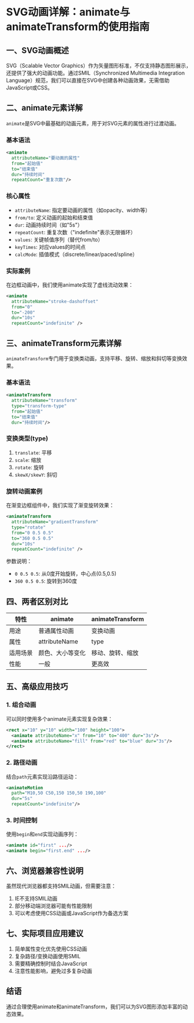 # SVG动画详解：animate与animateTransform的使用指南

## 一、SVG动画概述

SVG（Scalable Vector Graphics）作为矢量图形标准，不仅支持静态图形展示，还提供了强大的动画功能。通过SMIL（Synchronized Multimedia Integration Language）规范，我们可以直接在SVG中创建各种动画效果，无需借助JavaScript或CSS。

## 二、animate元素详解

`animate`是SVG中最基础的动画元素，用于对SVG元素的属性进行过渡动画。

### 基本语法
```xml
<animate 
  attributeName="要动画的属性"
  from="起始值" 
  to="结束值"
  dur="持续时间"
  repeatCount="重复次数"/>
```

### 核心属性
- `attributeName`: 指定要动画的属性（如opacity、width等）
- `from/to`: 定义动画的起始和结束值
- `dur`: 动画持续时间（如"5s"）
- `repeatCount`: 重复次数（"indefinite"表示无限循环）
- `values`: 关键帧值序列（替代from/to）
- `keyTimes`: 对应values的时间点
- `calcMode`: 插值模式（discrete/linear/paced/spline）

### 实际案例
在边框动画中，我们使用animate实现了虚线流动效果：
```xml
<animate 
  attributeName="stroke-dashoffset" 
  from="0" 
  to="-200"
  dur="10s" 
  repeatCount="indefinite" />
```

## 三、animateTransform元素详解

`animateTransform`专门用于变换类动画，支持平移、旋转、缩放和斜切等变换效果。

### 基本语法
```xml
<animateTransform
  attributeName="transform"
  type="transform-type"
  from="起始值"
  to="结束值"
  dur="持续时间"/>
```

### 变换类型(type)
1. `translate`: 平移
2. `scale`: 缩放
3. `rotate`: 旋转
4. `skewX/skewY`: 斜切

### 旋转动画案例
在渐变边框组件中，我们实现了渐变旋转效果：
```xml
<animateTransform 
  attributeName="gradientTransform"
  type="rotate"
  from="0 0.5 0.5"
  to="360 0.5 0.5"
  dur="10s"
  repeatCount="indefinite" />
```
参数说明：
- `0 0.5 0.5`: 从0度开始旋转，中心点(0.5,0.5)
- `360 0.5 0.5`: 旋转到360度

## 四、两者区别对比

| 特性        | animate          | animateTransform |
|------------|-----------------|------------------|
| 用途       | 普通属性动画      | 变换动画          |
| 属性       | attributeName   | type             |
| 适用场景   | 颜色、大小等变化 | 移动、旋转、缩放  |
| 性能       | 一般            | 更高效           |

## 五、高级应用技巧

### 1. 组合动画
可以同时使用多个animate元素实现复杂效果：
```xml
<rect x="10" y="10" width="100" height="100">
  <animate attributeName="x" from="10" to="400" dur="3s"/>
  <animate attributeName="fill" from="red" to="blue" dur="3s"/>
</rect>
```

### 2. 路径动画
结合`path`元素实现沿路径运动：
```xml
<animateMotion 
  path="M10,50 C50,150 150,50 190,100"
  dur="5s" 
  repeatCount="indefinite"/>
```

### 3. 时间控制
使用`begin`和`end`实现动画序列：
```xml
<animate id="first" .../>
<animate begin="first.end" .../>
```

## 六、浏览器兼容性说明

虽然现代浏览器都支持SMIL动画，但需要注意：
1. IE不支持SMIL动画
2. 部分移动端浏览器可能有性能限制
3. 可以考虑使用CSS动画或JavaScript作为备选方案

## 七、实际项目应用建议

1. 简单属性变化优先使用CSS动画
2. 复杂路径/变换动画使用SMIL
3. 需要精确控制时结合JavaScript
4. 注意性能影响，避免过多复杂动画

## 结语

通过合理使用animate和animateTransform，我们可以为SVG图形添加丰富的动态效果。
